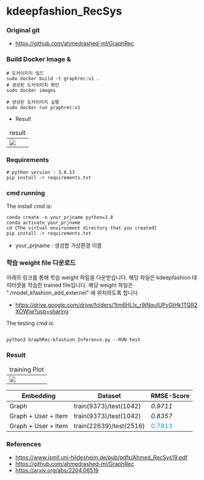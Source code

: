 # kdeepfashion_RecSys

### Original git
- https://github.com/ahmedrashed-ml/GraphRec


### Build Docker Image & 
```
# 도커이미지 빌드
sudo docker build -t graphrec:v1 .
# 생성된 도커이미지 확인
sudo docker images
```

```
# 생성된 도커이미지 실행
sudo docker run graphrec:v1
```
- Result
<table>
    <thead>
        <tr>
            <td>result</td>
        </tr>
    </thead>
    <tbody>
        <tr>
            <td><img src="https://github.com/hyunyongPark/kdeepfashion_RecSys/blob/main/img/result.PNG"/></td>
        </tr>
    </tbody>
</table>


### Requirements
```
# python version : 3.8.13
pip install -r requirements.txt 
```



### cmd running

The install cmd is:
```
conda create -n your_prjname python=3.8
conda activate your_prjname
cd {The virtual environment directory that you created}
pip install -r requirements.txt
```
- your_prjname : 생성할 가상환경 이름


### 학습 weight file 다운로드 
아래의 링크를 통해 학습 weight 파일을 다운받습니다. 
해당 파일은 kdeepfashion 데이터셋을 학습한 trained file입니다.
해당 weight 파일은 "./model_kfashion_add_externel" 에 위치하도록 합니다.  
- https://drive.google.com/drive/folders/1tm6HLIx_r9jNquIUPyGtHk1TQR2XOWIw?usp=sharing


The testing cmd is: 
```

python3 GraphRec-kfashion_Inference.py --RUN test

```



### Result
<table>
    <thead>
        <tr>
            <td>training Plot</td>
        </tr>
    </thead>
    <tbody>
        <tr>
            <td><img src="https://github.com/hyunyongPark/kdeepfashion_RecSys/blob/main/model_kfashion_add_externel/training_result.png"/></td>
        </tr>
    </tbody>
</table>

|Embedding|Dataset|RMSE-Score|
|---|---|---|
|Graph|train(9373)/test(1042)|*0.9711*|
|Graph + User + Item|train(9373)/test(1042)|*0.8357*|
|Graph + User + Item|train(22639)/test(2516)|<font color='#1E90FF'> 0.7813 </font>|


### References

- https://www.ismll.uni-hildesheim.de/pub/pdfs/Ahmed_RecSys19.pdf
- https://github.com/ahmedrashed-ml/GraphRec
- https://arxiv.org/abs/2204.06519

